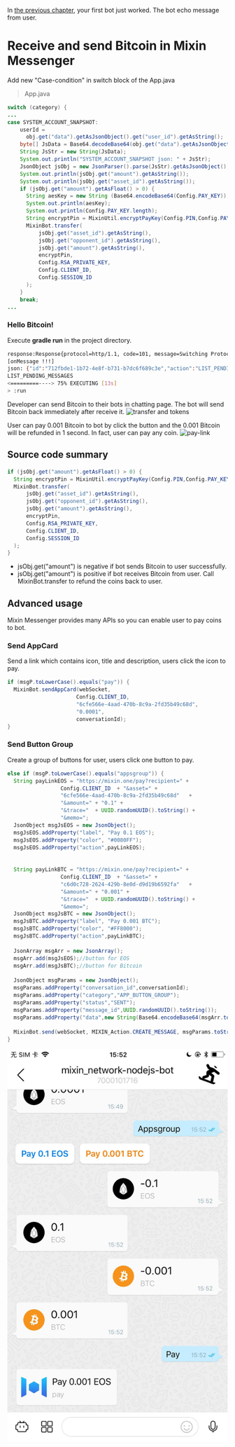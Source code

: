 In [the previous chapter](https://github.com/wenewzhang/mixin_labs-java-bot/blob/master/README.md), your first bot just worked. The bot echo message from user.

# Receive and send Bitcoin in Mixin Messenger
Add new "Case-condition" in switch block of the App.java
> App.java
```java
switch (category) {
...
case SYSTEM_ACCOUNT_SNAPSHOT:
    userId =
      obj.get("data").getAsJsonObject().get("user_id").getAsString();
    byte[] JsData = Base64.decodeBase64(obj.get("data").getAsJsonObject().get("data").getAsString());
    String JsStr = new String(JsData);
    System.out.println("SYSTEM_ACCOUNT_SNAPSHOT json: " + JsStr);
    JsonObject jsObj = new JsonParser().parse(JsStr).getAsJsonObject();
    System.out.println(jsObj.get("amount").getAsString());
    System.out.println(jsObj.get("asset_id").getAsString());
    if (jsObj.get("amount").getAsFloat() > 0) {
      String aesKey = new String (Base64.encodeBase64(Config.PAY_KEY));
      System.out.println(aesKey);
      System.out.println(Config.PAY_KEY.length);
      String encryptPin = MixinUtil.encryptPayKey(Config.PIN,Config.PAY_KEY);
      MixinBot.transfer(
          jsObj.get("asset_id").getAsString(),
          jsObj.get("opponent_id").getAsString(),
          jsObj.get("amount").getAsString(),
          encryptPin,
          Config.RSA_PRIVATE_KEY,
          Config.CLIENT_ID,
          Config.SESSION_ID
      );
    }
    break;
...
```
### Hello Bitcoin!
Execute **gradle run** in the project directory.
```bash
response:Response{protocol=http/1.1, code=101, message=Switching Protocols, url=https://blaze.mixin.one/}
[onMessage !!!]
json: {"id":"712fbde1-1b72-4e8f-b731-b7dc6f689c3e","action":"LIST_PENDING_MESSAGES"}
LIST_PENDING_MESSAGES
<=========----> 75% EXECUTING [13s]
> :run
```
Developer can send Bitcoin to their bots in chatting page. The bot will send Bitcoin back immediately after receive it.
![transfer and tokens](https://github.com/wenewzhang/mixin_network-nodejs-bot2/blob/master/transfer-any-tokens.jpg)

User can pay 0.001 Bitcoin to bot by click the button and the 0.001 Bitcoin will be refunded in 1 second. In fact, user can pay any coin.
![pay-link](https://github.com/wenewzhang/mixin_network-nodejs-bot2/blob/master/Pay_and_refund_quickly.jpg)

## Source code summary
```java
if (jsObj.get("amount").getAsFloat() > 0) {
  String encryptPin = MixinUtil.encryptPayKey(Config.PIN,Config.PAY_KEY);
  MixinBot.transfer(
      jsObj.get("asset_id").getAsString(),
      jsObj.get("opponent_id").getAsString(),
      jsObj.get("amount").getAsString(),
      encryptPin,
      Config.RSA_PRIVATE_KEY,
      Config.CLIENT_ID,
      Config.SESSION_ID
  );
}
```
* jsObj.get("amount") is negative if bot sends Bitcoin to user successfully.
* jsObj.get("amount") is positive if bot receives Bitcoin from user.
Call MixinBot.transfer to refund the coins back to user.

## Advanced usage
Mixin Messenger provides many APIs so you can enable user to pay coins to bot. 

### Send AppCard
Send a link which contains icon, title and description, users click the icon to pay.
```java
if (msgP.toLowerCase().equals("pay")) {
  MixinBot.sendAppCard(webSocket,
                      Config.CLIENT_ID,
                      "6cfe566e-4aad-470b-8c9a-2fd35b49c68d",
                      "0.0001",
                      conversationId);
}
```
### Send Button Group
Create a group of buttons for user, users click one button to pay.
```java
else if (msgP.toLowerCase().equals("appsgroup")) {
  String payLinkEOS = "https://mixin.one/pay?recipient=" +
                 Config.CLIENT_ID  + "&asset=" +
                 "6cfe566e-4aad-470b-8c9a-2fd35b49c68d"   +
                 "&amount=" + "0.1" +
                 "&trace="  + UUID.randomUUID().toString() +
                 "&memo=";
  JsonObject msgJsEOS = new JsonObject();
  msgJsEOS.addProperty("label", "Pay 0.1 EOS");
  msgJsEOS.addProperty("color", "#0080FF");
  msgJsEOS.addProperty("action",payLinkEOS);


  String payLinkBTC = "https://mixin.one/pay?recipient=" +
                 Config.CLIENT_ID  + "&asset=" +
                 "c6d0c728-2624-429b-8e0d-d9d19b6592fa"   +
                 "&amount=" + "0.001" +
                 "&trace="  + UUID.randomUUID().toString() +
                 "&memo=";
  JsonObject msgJsBTC = new JsonObject();
  msgJsBTC.addProperty("label", "Pay 0.001 BTC");
  msgJsBTC.addProperty("color", "#FF8000");
  msgJsBTC.addProperty("action",payLinkBTC);

  JsonArray msgArr = new JsonArray();
  msgArr.add(msgJsEOS);//button for EOS
  msgArr.add(msgJsBTC);//button for Bitcoin

  JsonObject msgParams = new JsonObject();
  msgParams.addProperty("conversation_id",conversationId);
  msgParams.addProperty("category","APP_BUTTON_GROUP");
  msgParams.addProperty("status","SENT");
  msgParams.addProperty("message_id",UUID.randomUUID().toString());
  msgParams.addProperty("data",new String(Base64.encodeBase64(msgArr.toString().getBytes())));

  MixinBot.send(webSocket, MIXIN_Action.CREATE_MESSAGE, msgParams.toString());
}
```
![pay-link](https://github.com/wenewzhang/mixin_labs-java-bot/blob/master/appcard.jpeg)
